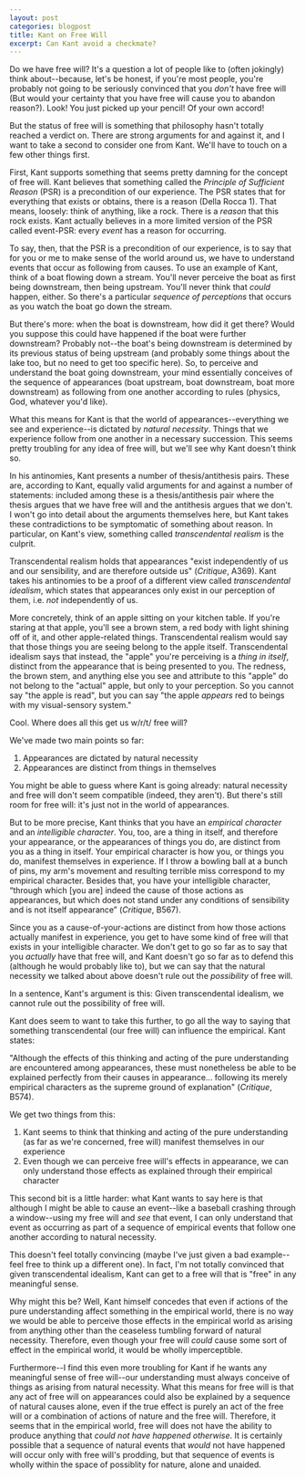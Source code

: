```yaml
---
layout: post
categories: blogpost
title: Kant on Free Will
excerpt: Can Kant avoid a checkmate?
---
```


Do we have free will? It's a question a lot of people like to (often jokingly) think about--because, let's be honest, if you're most people, you're probably not going to be seriously convinced that you _don't_ have free will (But would your certainty that you have free will cause you to abandon reason?). Look! You just picked up your pencil! Of your own accord!

But the status of free will is something that philosophy hasn't totally reached a verdict on. There are strong arguments for and against it, and I want to take a second to consider one from Kant. We'll have to touch on a few other things first.

First, Kant supports something that seems pretty damning for the concept of free will. Kant believes that something called the _Principle of Sufficient Reason_ (PSR) is a precondition of our experience. The PSR states that for everything that exists or obtains, there is a reason (Della Rocca 1). That means, loosely: think of anything, like a rock. There is a _reason_ that this rock exists. Kant actually believes in a more limited version of the PSR called event-PSR: every _event_ has a reason for occurring.

To say, then, that the PSR is a precondition of our experience, is to say that for you or me to make sense of the world around us, we have to understand events that occur as following from causes. To use an example of Kant, think of a boat flowing down a stream. You'll never perceive the boat as first being downstream, then being upstream. You'll never think that _could_ happen, either. So there's a particular _sequence of perceptions_ that occurs as you watch the boat go down the stream.

But there's more: when the boat is downstream, how did it get there? Would you suppose this could have happened if the boat were further downstream? Probably not--the boat's being downstream is determined by its previous status of being upstream (and probably some things about the lake too, but no need to get too specific here). So, to perceive and understand the boat going downstream, your mind essentially conceives of the sequence of appearances (boat upstream, boat downstream, boat more downstream) as following from one another according to rules (physics, God, whatever you'd like).

What this means for Kant is that the world of appearances--everything we see and experience--is dictated by _natural necessity_. Things that we experience follow from one another in a necessary succession. This seems pretty troubling for any idea of free will, but we'll see why Kant doesn't think so.

In his antinomies, Kant presents a number of thesis/antithesis pairs. These are, according to Kant, equally valid arguments for and against a number of statements: included among these is a thesis/antithesis pair where the thesis argues that we have free will and the antithesis argues that we don't. I won't go into detail about the arguments themselves here, but Kant takes these contradictions to be symptomatic of something about reason. In particular, on Kant's view, something called _transcendental realism_ is the culprit.

Transcendental realism holds that appearances "exist independently of us and our sensibility, and are therefore outside us" (_Critique_, A369). Kant takes his antinomies to be a proof of a different view called _transcendental idealism_, which states that appearances only exist in our perception of them, i.e. _not_ independently of us.

More concretely, think of an apple sitting on your kitchen table. If you're staring at that apple, you'll see a brown stem, a red body with light shining off of it, and other apple-related things. Transcendental realism would say that those things you are seeing belong to the apple itself. Transcendental idealism says that instead, the "apple" you're perceiving is a _thing in itself_, distinct from the appearance that is being presented to you. The redness, the brown stem, and anything else you see and attribute to this "apple" do not belong to the "actual" apple, but only to your perception. So you cannot say "the apple is read", but you can say "the apple _appears_ red to beings with my visual-sensory system."

Cool. Where does all this get us w/r/t/ free will?

We've made two main points so far:
1. Appearances are dictated by natural necessity
2. Appearances are distinct from things in themselves

You might be able to guess where Kant is going already: natural necessity and free will don't seem compatible (indeed, they aren't). But there's still room for free will: it's just not in the world of appearances.

But to be more precise, Kant thinks that you have an _empirical character_ and an _intelligible character_. You, too, are a thing in itself, and therefore your appearance, or the appearances of things you do, are distinct from you as a thing in itself. Your empirical character is how you, or things you do, manifest themselves in experience. If I throw a bowling ball at a bunch of pins, my arm's movement and resulting terrible miss correspond to my empirical character. Besides that, you have your intelligible character, “through which [you are] indeed the cause of those actions as appearances, but which does not stand under any conditions of sensibility and is not itself appearance” (_Critique_, B567).

Since you as a cause-of-your-actions are distinct from how those actions actually manifest in experience, you get to have some kind of free will that exists in your intelligible character. We don't get to go so far as to say that you _actually_ have that free will, and Kant doesn't go so far as to defend this (although he would probably like to), but we can say that the natural necessity we talked about above doesn't rule out the _possibility_ of free will.

In a sentence, Kant's argument is this: Given transcendental idealism, we cannot rule out the possibility of free will.

Kant does seem to want to take this further, to go all the way to saying that something transcendental (our free will) can influence the empirical. Kant states:

"Although the effects of this thinking and acting of the pure understanding are encountered among appearances, these must nonetheless be able to be explained perfectly from their causes in appearance... following its merely empirical characters as the supreme ground of explanation" (_Critique_, B574).

We get two things from this:
1. Kant seems to think that thinking and acting of the pure understanding (as far as we're concerned, free will) manifest themselves in our experience
2. Even though we can perceive free will's effects in appearance, we can only understand those effects as explained through their empirical character

This second bit is a little harder: what Kant wants to say here is that although I might be able to cause an event--like a baseball crashing through a window--using my free will and _see_ that event, I can only understand that event as occurring as part of a sequence of empirical events that follow one another according to natural necessity.

This doesn't feel totally convincing (maybe I've just given a bad example--feel free to think up a different one). In fact, I'm not totally convinced that given transcendental idealism, Kant can get to a free will that is "free" in any meaningful sense.

Why might this be? Well, Kant himself concedes that even if actions of the pure understanding affect something in the empirical world, there is no way we would be able to perceive those effects in the empirical world as arising from anything other than the ceaseless tumbling forward of natural necessity. Therefore, even though your free will _could_ cause some sort of effect in the empirical world, it would be wholly imperceptible.

Furthermore--I find this even more troubling for Kant if he wants any meaningful sense of free will--our understanding must always conceive of things as arising from natural necessity. What this means for free will is that any act of free will on appearances could also be explained by a sequence of natural causes alone, even if the true effect is purely an act of the free will or a combination of actions of nature and the free will. Therefore, it seems that in the empirical world, free will does not have the ability to produce anything that _could not have happened otherwise_. It is certainly possible that a sequence of natural events that _would_ not have happened will occur only with free will's prodding, but that sequence of events is wholly within the space of possiblity for nature, alone and unaided.
